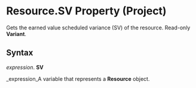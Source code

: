 
# Resource.SV Property (Project)

Gets the earned value scheduled variance (SV) of the resource. Read-only  **Variant**.


## Syntax

 _expression_. **SV**

 _expression_A variable that represents a  **Resource** object.

